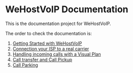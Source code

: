 # WeHostVoIP Documentation

This is the documentation project for WeHostVoIP. 

The order to check the documentation is:

1. [Getting Started with WeHostVoIP](docs/getting_started.md)
2. [Connection your ISP to a real carrier](docs/connecting_wehostvoip.md)
3. [Handling incoming calls with a Visual Plan](docs/handling_incoming_call.md)
4. [Call transfer and Call Pickup](docs/handling_transfers.md)
5. [Call Parking](docs/handling_parking.md)

